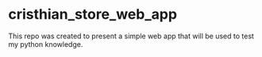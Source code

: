 # cristhian_store_web_app
This repo was created to present a simple web app that will be used to test my python knowledge.
